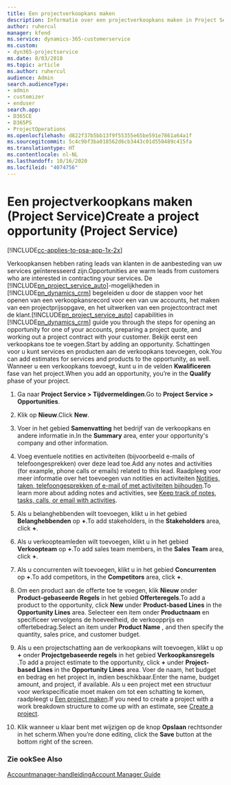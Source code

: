 ```yaml
---
title: Een projectverkoopkans maken
description: Informatie over een projectverkoopkans maken in Project Service
author: ruhercul
manager: kfend
ms.service: dynamics-365-customerservice
ms.custom:
- dyn365-projectservice
ms.date: 8/03/2018
ms.topic: article
ms.author: ruhercul
audience: Admin
search.audienceType:
- admin
- customizer
- enduser
search.app:
- D365CE
- D365PS
- ProjectOperations
ms.openlocfilehash: d822f37b5bb13f9f55355e65be591e7861a64a1f
ms.sourcegitcommit: 5c4c9bf3ba018562d6cb3443c01d550489c415fa
ms.translationtype: HT
ms.contentlocale: nl-NL
ms.lasthandoff: 10/16/2020
ms.locfileid: "4074756"
---
```

# <a name="create-a-project-opportunity-project-service"></a><span data-ttu-id="28cf8-103">Een projectverkoopkans maken (Project Service)</span><span class="sxs-lookup"><span data-stu-id="28cf8-103">Create a project opportunity (Project Service)</span></span>

[!INCLUDE[cc-applies-to-psa-app-1x-2x](../includes/cc-applies-to-psa-app-1x-2x.md)]

<span data-ttu-id="28cf8-104">Verkoopkansen hebben rating leads van klanten in de aanbesteding van uw services geïnteresseerd zijn.</span><span class="sxs-lookup"><span data-stu-id="28cf8-104">Opportunities are warm leads from customers who are interested in contracting your services.</span></span> <span data-ttu-id="28cf8-105">De [!INCLUDE[pn_project_service_auto](../includes/pn-project-service-auto.md)]-mogelijkheden in [!INCLUDE[pn_dynamics_crm](../includes/pn-dynamics-crm.md)] begeleiden u door de stappen voor het openen van een verkoopkansrecord voor een van uw accounts, het maken van een projectprijsopgave, en het uitwerken van een projectcontract met de klant.</span><span class="sxs-lookup"><span data-stu-id="28cf8-105">[!INCLUDE[pn_project_service_auto](../includes/pn-project-service-auto.md)] capabilities in [!INCLUDE[pn_dynamics_crm](../includes/pn-dynamics-crm.md)] guide you through the steps for opening an opportunity for one of your accounts, preparing a project quote, and working out a project contract with your customer.</span></span> <span data-ttu-id="28cf8-106">Bekijk eerst een verkoopkans toe te voegen.</span><span class="sxs-lookup"><span data-stu-id="28cf8-106">Start by adding an opportunity.</span></span> <span data-ttu-id="28cf8-107">Schattingen voor u kunt services en producten aan de verkoopkans toevoegen, ook.</span><span class="sxs-lookup"><span data-stu-id="28cf8-107">You can add estimates for services and products to the opportunity, as well.</span></span> <span data-ttu-id="28cf8-108">Wanneer u een verkoopkans toevoegt, kunt u in de velden **Kwalificeren** fase van het project.</span><span class="sxs-lookup"><span data-stu-id="28cf8-108">When you add an opportunity, you’re in the **Qualify** phase of your project.</span></span>  
  
1.  <span data-ttu-id="28cf8-109">Ga naar **Project Service > Tijdvermeldingen**.</span><span class="sxs-lookup"><span data-stu-id="28cf8-109">Go to **Project Service > Opportunities**.</span></span>  
  
2.  <span data-ttu-id="28cf8-110">Klik op **Nieuw**.</span><span class="sxs-lookup"><span data-stu-id="28cf8-110">Click **New**.</span></span>  
  
3.  <span data-ttu-id="28cf8-111">Voer in het gebied **Samenvatting** het bedrijf van de verkoopkans en andere informatie in.</span><span class="sxs-lookup"><span data-stu-id="28cf8-111">In the **Summary** area, enter your opportunity's company and other information.</span></span>  
  
4.  <span data-ttu-id="28cf8-112">Voeg eventuele notities en activiteiten (bijvoorbeeld e-mails of telefoongesprekken) over deze lead toe.</span><span class="sxs-lookup"><span data-stu-id="28cf8-112">Add any notes and activities (for example, phone calls or emails) related to this lead.</span></span> <span data-ttu-id="28cf8-113">Raadpleeg voor meer informatie over het toevoegen van notities en activiteiten [Notities, taken, telefoongesprekken of e-mail of met activiteiten bijhouden](https://docs.microsoft.com/dynamics365/customerengagement/on-premises/basics/work-with-activities).</span><span class="sxs-lookup"><span data-stu-id="28cf8-113">To learn more about adding notes and activities, see [Keep track of notes, tasks, calls, or email with activities](https://docs.microsoft.com/dynamics365/customerengagement/on-premises/basics/work-with-activities).</span></span>  
  
5.  <span data-ttu-id="28cf8-114">Als u belanghebbenden wilt toevoegen, klikt u in het gebied **Belanghebbenden** op **+**.</span><span class="sxs-lookup"><span data-stu-id="28cf8-114">To add stakeholders, in the **Stakeholders** area, click **+**.</span></span>  
  
6.  <span data-ttu-id="28cf8-115">Als u verkoopteamleden wilt toevoegen, klikt u in het gebied **Verkoopteam** op **+**.</span><span class="sxs-lookup"><span data-stu-id="28cf8-115">To add sales team members, in the **Sales Team** area, click **+**.</span></span>  
  
7.  <span data-ttu-id="28cf8-116">Als u concurrenten wilt toevoegen, klikt u in het gebied **Concurrenten** op **+**.</span><span class="sxs-lookup"><span data-stu-id="28cf8-116">To add competitors, in the **Competitors** area, click **+**.</span></span>  
  
8.  <span data-ttu-id="28cf8-117">Om een product aan de offerte toe te voegen, klik **Nieuw** onder **Product-gebaseerde Regels** in het gebied **Offerteregels**.</span><span class="sxs-lookup"><span data-stu-id="28cf8-117">To add a product to the opportunity, click **New** under **Product-based Lines** in the **Opportunity Lines** area.</span></span> <span data-ttu-id="28cf8-118">Selecteer een item onder **Productnaam** en specificeer vervolgens de hoeveelheid, de verkoopprijs en offertebedrag.</span><span class="sxs-lookup"><span data-stu-id="28cf8-118">Select an item under **Product Name** , and then specify the quantity, sales price, and customer budget.</span></span>  
  
9. <span data-ttu-id="28cf8-119">Als u een projectschatting aan de verkoopkans wilt toevoegen, klikt u op **+** onder **Projectgebaseerde regels** in het gebied **Verkoopkansregels** .</span><span class="sxs-lookup"><span data-stu-id="28cf8-119">To add a project estimate to the opportunity, click **+** under **Project-based Lines** in the **Opportunity Lines** area.</span></span> <span data-ttu-id="28cf8-120">Voer de naam, het budget en bedrag en het project in, indien beschikbaar.</span><span class="sxs-lookup"><span data-stu-id="28cf8-120">Enter the name, budget amount, and project, if available.</span></span> <span data-ttu-id="28cf8-121">Als u een project met een structuur voor werkspecificatie moet maken om tot een schatting te komen, raadpleegt u [Een project maken](../psa/create-project.md).</span><span class="sxs-lookup"><span data-stu-id="28cf8-121">If you need to create a project with a work breakdown structure to come up with an estimate, see [Create a project](../psa/create-project.md).</span></span>  
  
10. <span data-ttu-id="28cf8-122">Klik wanneer u klaar bent met wijzigen op de knop **Opslaan** rechtsonder in het scherm.</span><span class="sxs-lookup"><span data-stu-id="28cf8-122">When you’re done editing, click the **Save** button at the bottom right of the screen.</span></span>  
  
### <a name="see-also"></a><span data-ttu-id="28cf8-123">Zie ook</span><span class="sxs-lookup"><span data-stu-id="28cf8-123">See Also</span></span>  
 [<span data-ttu-id="28cf8-124">Accountmanager-handleiding</span><span class="sxs-lookup"><span data-stu-id="28cf8-124">Account Manager Guide</span></span>](../psa/account-manager-guide.md)
